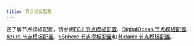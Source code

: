 ```yaml
---
title: 节点模板配置
---
```


<head>
  <link rel="canonical" href="https://ranchermanager.docs.rancher.com/reference-guides/cluster-configuration/downstream-cluster-configuration/node-template-configuration"/>
</head>

要了解节点模板配置，请参阅[EC2 节点模板配置](amazon-ec2.md)、[DigitalOcean 节点模板配置](digitalocean.md)、[Azure 节点模板配置](azure.md)、[vSphere 节点模板配置](vsphere.md)和 [Nutanix 节点模板配置](nutanix.md)。

